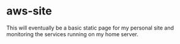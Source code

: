# aws-site
This will eventually be a basic static page for my personal site and monitoring the services running on my home server.
